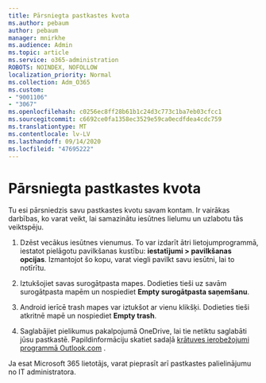 ```yaml
---
title: Pārsniegta pastkastes kvota
ms.author: pebaum
author: pebaum
manager: mnirkhe
ms.audience: Admin
ms.topic: article
ms.service: o365-administration
ROBOTS: NOINDEX, NOFOLLOW
localization_priority: Normal
ms.collection: Adm_O365
ms.custom:
- "9001106"
- "3067"
ms.openlocfilehash: c0256ec8ff28b61b1c24d3c773c1ba7eb03cfcc1
ms.sourcegitcommit: c6692ce0fa1358ec3529e59ca0ecdfdea4cdc759
ms.translationtype: MT
ms.contentlocale: lv-LV
ms.lasthandoff: 09/14/2020
ms.locfileid: "47695222"
---
```

# <a name="mailbox-quota-exceeded"></a>Pārsniegta pastkastes kvota

Tu esi pārsniedzis savu pastkastes kvotu savam kontam. Ir vairākas darbības, ko varat veikt, lai samazinātu iesūtnes lielumu un uzlabotu tās veiktspēju.

1. Dzēst vecākus iesūtnes vienumus. To var izdarīt ātri lietojumprogrammā, iestatot pielāgotu pavilkšanas kustību: **iestatījumi > pavilkšanas opcijas**. Izmantojot šo kopu, varat viegli pavilkt savu iesūtni, lai to notīrītu.

2. Iztukšojiet savas surogātpasta mapes. Dodieties tieši uz savām surogātpasta mapēm un nospiediet **Empty surogātpasta saņemšanu**.

3. Android ierīcē trash mapes var iztukšot ar vienu klikšķi. Dodieties tieši atkritnē mapē un nospiediet **Empty trash**. 

4. Saglabājiet pielikumus pakalpojumā OneDrive, lai tie netiktu saglabāti jūsu pastkastē. Papildinformāciju skatiet sadaļā [krātuves ierobežojumi programmā Outlook.com](https://support.office.com/article/storage-limits-in-outlook-com-7ac99134-69e5-4619-ac0b-2d313bba5e9e) . 

Ja esat Microsoft 365 lietotājs, varat pieprasīt arī pastkastes palielinājumu no IT administratora.